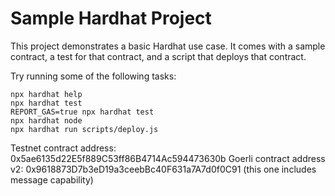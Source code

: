 # Sample Hardhat Project

This project demonstrates a basic Hardhat use case. It comes with a sample contract, a test for that contract, and a script that deploys that contract.

Try running some of the following tasks:

```shell
npx hardhat help
npx hardhat test
REPORT_GAS=true npx hardhat test
npx hardhat node
npx hardhat run scripts/deploy.js
```

Testnet contract address: 0x5ae6135d22E5f889C53ff86B4714Ac594473630b
Goerli contract address v2: 0x9618873D7b3eD19a3ceebBc40F631a7A7d0f0C91 (this one includes message capability)